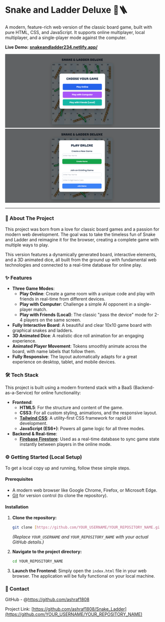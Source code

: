 # Snake and Ladder Deluxe 🐍🪜

A modern, feature-rich web version of the classic board game, built with pure HTML, CSS, and JavaScript. It supports online multiplayer, local multiplayer, and a single-player mode against the computer.

**Live Demo:** **[snakeandladder234.netlify.app/](https://snakeandladder234.netlify.app/)**

![Screenshot of the Snake and Ladder game board](s1.png)
![Screenshot of the Snake and Ladder game board](s2.png)


-----

### 🚀 About The Project

This project was born from a love for classic board games and a passion for modern web development. The goal was to take the timeless fun of Snake and Ladder and reimagine it for the browser, creating a complete game with multiple ways to play.

This version features a dynamically generated board, interactive elements, and a 3D animated dice, all built from the ground up with fundamental web technologies and connected to a real-time database for online play.

### ✨ Features

  * **Three Game Modes**:
      * **Play Online**: Create a game room with a unique code and play with friends in real-time from different devices.
      * **Play with Computer**: Challenge a simple AI opponent in a single-player match.
      * **Play with Friends (Local)**: The classic "pass the device" mode for 2-4 players on the same screen.
  * **Fully Interactive Board**: A beautiful and clear 10x10 game board with graphical snakes and ladders.
  * **3D Animated Dice**: A realistic dice roll animation for an engaging experience.
  * **Animated Player Movement**: Tokens smoothly animate across the board, with name labels that follow them.
  * **Fully Responsive**: The layout automatically adapts for a great experience on desktop, tablet, and mobile devices.

### 🛠️ Tech Stack

This project is built using a modern frontend stack with a BaaS (Backend-as-a-Service) for online functionality:

  * **Frontend**:
      * **HTML5**: For the structure and content of the game.
      * **CSS3**: For all custom styling, animations, and the responsive layout.
      * **[Tailwind CSS](https://tailwindcss.com/)**: A utility-first CSS framework for rapid UI development.
      * **JavaScript (ES6+)**: Powers all game logic for all three modes.
  * **Backend & Real-time**:
      * **[Firebase Firestore](https://firebase.google.com/products/firestore)**: Used as a real-time database to sync game state instantly between players in the online mode.

### ⚙️ Getting Started (Local Setup)

To get a local copy up and running, follow these simple steps.

#### Prerequisites

  * A modern web browser like Google Chrome, Firefox, or Microsoft Edge.
  * [Git](https://git-scm.com/) for version control (to clone the repository).

#### Installation

1.  **Clone the repository:**

    ```bash
    git clone [https://github.com/YOUR_USERNAME/YOUR_REPOSITORY_NAME.git](https://github.com/YOUR_USERNAME/YOUR_REPOSITORY_NAME.git)
    ```

    *(Replace `YOUR_USERNAME` and `YOUR_REPOSITORY_NAME` with your actual GitHub details.)*

2.  **Navigate to the project directory:**

    ```bash
    cd YOUR_REPOSITORY_NAME
    ```

3.  **Launch the Frontend:**
    Simply open the `index.html` file in your web browser. The application will be fully functional on your local machine.

### 🤝 Contact

GitHub - @https://github.com/ashraf1808

Project Link: [https://github.com/ashraf1808/Snake_Ladder](https://github.com/YOUR_USERNAME/YOUR_REPOSITORY_NAME)

